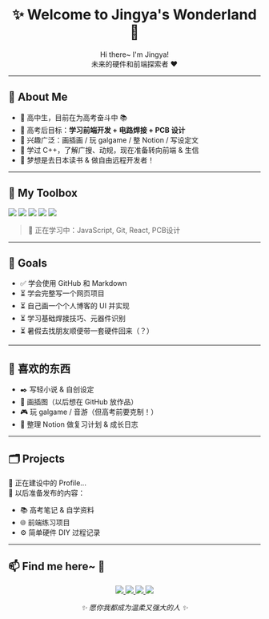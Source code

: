 <h1 align="center">✨ Welcome to Jingya's Wonderland 🍡</h1>

<p align="center">
Hi there~ I'm Jingya!<br>
未来的硬件和前端探索者 ♥
</p>

---

## 🌸 About Me

- 🏫 高中生，目前在为高考奋斗中 📚
- 🎯 高考后目标：**学习前端开发 + 电路焊接 + PCB 设计**
- 💖 兴趣广泛：画插画 / 玩 galgame / 整 Notion / 写设定文
- 🧠 学过 C++，了解广搜、动规，现在准备转向前端 & 生信
- 🛫 梦想是去日本读书 & 做自由远程开发者！

---

## 💼 My Toolbox

<p align="left">
  <img src="https://img.shields.io/badge/HTML-E34F26?style=flat-square&logo=html5&logoColor=white" />
  <img src="https://img.shields.io/badge/CSS-1572B6?style=flat-square&logo=css3&logoColor=white" />
  <img src="https://img.shields.io/badge/C++-00599C?style=flat-square&logo=c%2B%2B&logoColor=white" />
  <img src="https://img.shields.io/badge/Notion-000000?style=flat-square&logo=notion&logoColor=white" />
  <img src="https://img.shields.io/badge/Markdown-000000?style=flat-square&logo=markdown&logoColor=white" />
</p>

> 🧩 正在学习中：JavaScript, Git, React, PCB设计

---

## 🎯 Goals

- ✅ 学会使用 GitHub 和 Markdown
- ⏳ 学会完整写一个网页项目
- ⏳ 自己画一个个人博客的 UI 并实现
- ⏳ 学习基础焊接技巧、元器件识别
- ⏳ 暑假去找朋友顺便带一套硬件回来（？）

---

## 🎵 喜欢的东西

- ✒️ 写轻小说 & 自创设定
- 🎨 画插图（以后想在 GitHub 放作品）
- 🎮 玩 galgame / 音游（但高考前要克制！）
- 📱 整理 Notion 做复习计划 & 成长日志

---

## 🗂️ Projects

🚧 正在建设中的 Profile...  
📝 以后准备发布的内容：

- 📚 高考笔记 & 自学资料
- 🌐 前端练习项目
- ⚙️ 简单硬件 DIY 过程记录

---

## 📫 Find me here~ 🌸

<p align="center">

  <!-- GitHub -->
  <a href="https://github.com/Cleo211">
    <img src="https://img.shields.io/badge/GitHub-Cleo211-181717?style=flat&logo=github&logoColor=white&labelColor=ffb6c1" />
  </a>

  <!-- Gmail -->
  <a href="mailto:cleo424242@gmail.com">
    <img src="https://img.shields.io/badge/Gmail-cleo424242@gmail.com-D14836?style=flat&logo=gmail&logoColor=white&labelColor=ffc0cb" />
  </a>

  <!-- Bilibili -->
  <a href="https://m.bilibili.com/space/443638358">
    <img src="https://img.shields.io/badge/Bilibili-灬七爷丶-badge?style=flat&logo=bilibili&logoColor=white&labelColor=87ceeb" />
  </a>

  <!-- QQ -->
  <a href="mailto:1587737072@qq.com">
    <img src="https://img.shields.io/badge/QQ-1587737072@qq.com-12B7F5?style=flat&logo=tencentqq&logoColor=white&labelColor=e0ffff" />
  </a

---

<p align="center"><i>✨ 愿你我都成为温柔又强大的人 ✨</i></p>
